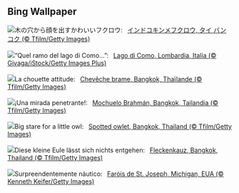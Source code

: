 ## Bing Wallpaper
![](https://www.bing.com/th?id=OHR.SpottedOwlet_JA-JP9234740493_UHD.jpg&w=1000)木の穴から顔を出すかわいいフクロウ:&nbsp;&ensp;[インドコキンメフクロウ, タイ バンコク (© Tfilm/Getty Images)](https://www.bing.com/th?id=OHR.SpottedOwlet_JA-JP9234740493_UHD.jpg)
<br><br/>
![](https://www.bing.com/th?id=OHR.LagoComoItaly_IT-IT3865741032_UHD.jpg&w=1000)“Quel ramo del lago di Como...”:&nbsp;&ensp;[Lago di Como, Lombardia, Italia (© Givaga/iStock/Getty Images Plus)](https://www.bing.com/th?id=OHR.LagoComoItaly_IT-IT3865741032_UHD.jpg)
<br><br/>
![](https://www.bing.com/th?id=OHR.SpottedOwlet_FR-FR4852852540_UHD.jpg&w=1000)La chouette attitude:&nbsp;&ensp;[Chevêche brame, Bangkok, Thaïlande (© Tfilm/Getty Images)](https://www.bing.com/th?id=OHR.SpottedOwlet_FR-FR4852852540_UHD.jpg)
<br><br/>
![](https://www.bing.com/th?id=OHR.SpottedOwlet_ES-ES9381508477_UHD.jpg&w=1000)¡Una mirada penetrante!:&nbsp;&ensp;[Mochuelo Brahmán, Bangkok, Tailandia (© Tfilm/Getty Images)](https://www.bing.com/th?id=OHR.SpottedOwlet_ES-ES9381508477_UHD.jpg)
<br><br/>
![](https://www.bing.com/th?id=OHR.SpottedOwlet_EN-GB7230363465_UHD.jpg&w=1000)Big stare for a little owl:&nbsp;&ensp;[Spotted owlet, Bangkok, Thailand (© Tfilm/Getty Images)](https://www.bing.com/th?id=OHR.SpottedOwlet_EN-GB7230363465_UHD.jpg)
<br><br/>
![](https://www.bing.com/th?id=OHR.SpottedOwlet_DE-DE2767331141_UHD.jpg&w=1000)Diese kleine Eule lässt sich nichts entgehen:&nbsp;&ensp;[Fleckenkauz, Bangkok, Thailand (© Tfilm/Getty Images)](https://www.bing.com/th?id=OHR.SpottedOwlet_DE-DE2767331141_UHD.jpg)
<br><br/>
![](https://www.bing.com/th?id=OHR.MichiganLighthouse_PT-BR0055198491_UHD.jpg&w=1000)Surpreendentemente náutico:&nbsp;&ensp;[Faróis de St. Joseph, Michigan, EUA (© Kenneth Keifer/Getty Images)](https://www.bing.com/th?id=OHR.MichiganLighthouse_PT-BR0055198491_UHD.jpg)
<br><br/>
